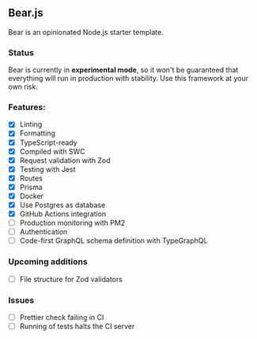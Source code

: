 ## Bear.js

Bear is an opinionated Node.js starter template.

### Status

Bear is currently in **experimental mode**, so it won't be guaranteed that everything will run in production with stability. Use this framework at your own risk.

### Features:

- [x] Linting
- [x] Formatting
- [x] TypeScript-ready
- [x] Compiled with SWC
- [x] Request validation with Zod
- [x] Testing with Jest
- [x] Routes
- [x] Prisma
- [x] Docker
- [x] Use Postgres as database
- [x] GitHub Actions integration
- [ ] Production monitoring with PM2
- [ ] Authentication
- [ ] Code-first GraphQL schema definition with TypeGraphQL

### Upcoming additions

- [ ] File structure for Zod validators

### Issues

- [ ] Prettier check failing in CI
- [ ] Running of tests halts the CI server
